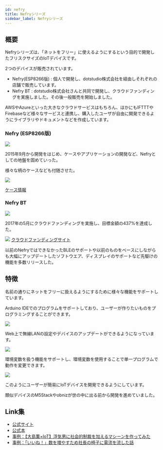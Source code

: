 ```yaml
---
id: nefry
title: Nefryシリーズ
sidebar_label: Nefryシリーズ
---
```


## 概要

Nefryシリーズは、「ネットをフリー」に使えるようにするという目的で開発したフリスクサイズのIoTデバイスです。

2つのデバイスが販売されています。

- Nefry(ESP8266版) : 個人で開発し、dotstudio株式会社を経由しそれぞれの店舗で販売しています。
- Nefry BT : dotstudio株式会社さんと共同で開発し、クラウドファンディングを実施しました。その後一般販売を開始しました。

AWSやAzureといった大きなクラウドサービスはもちろん、ほかにもIFTTTやFirebaseなど様々なサービスと連携し、購入したユーザが自由に開発できるようにライブラリやドキュメントなどを作成しています。

### Nefry (ESP8266版)

![](/img/docs/nefry/nefry.jpeg)

2015年9月から開発をはじめ、ケースやアプリケーションの開発など、Nefryとしての地盤を固めていった。

様々な柄のケースなども付随させた。

![](https://fabble.cc/uploads/figure/content/15862/medium_IMG_20160606_001843.jpg)

[ケース情報](https://fabble.cc/wamisnet/nefry-case)

### Nefry BT

![](/img/docs/nefry/nefrybt.jpeg)

2017年の5月にクラウドファンディングを実施し、目標金額の437%を達成した。

![](/img/docs/nefry/cloudfounding.png)
[クラウドファンディングサイト](https://kibidango.com/513)

以前のNefryではできなかったBLEのサポートや以前のものをベースにしながらも大幅にアップデートしたソフトウエア、ディスプレイのサポートなど先駆けの機能を多数リリースした。

## 特徴

名前の通りにネットをフリーに扱えるようにするために様々な機能をサポートしています。

Arduino IDEでのプログラムをサポートしており、ユーザーが作りたいものをプログラミングすることができます。

![](https://nefry.studio/developNefryLibrary/pic/nefrystack.png)

Web上で無線LANの設定やデバイスのアップデートができるようになっています。

![](https://nefry.studio/developNefryLibrary/pic/wifi.png)

環境変数を扱う機能をサポートし、環境変数を使用することで単一プログラムで動作を変更できます。

![](https://nefry.studio/developNefryLibrary/pic/module.png)

このようにユーザーが簡易にIoTデバイスを開発できるようにしています。

類似デバイスのM5Stackやobnizが世の中に出る前から開発を進めていました。

## Link集

- [公式サイト](https://nefry.studio/)
- [公式本](https://booth.pm/ja/items/821882/)
- [事例：【大島薫×IoT】浮気男に社会的制裁を加えるマシーンを作ってみた](http://skynbun.jp/article/iot-machine)
- [事例：「いいね！」数を増やすため社長の椅子に電流を流した話](https://bhb.co.jp/blog/11057/)
